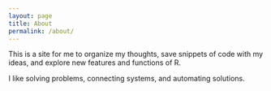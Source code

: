 ```yaml
---
layout: page
title: About
permalink: /about/
---
```


This is a site for me to organize my thoughts, save snippets of code with my ideas, and explore new features and functions of R.

I like solving problems, connecting systems, and automating solutions.

